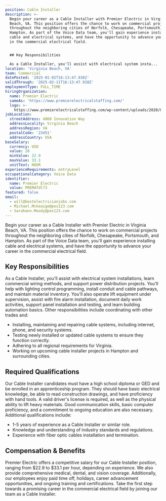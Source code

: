 ```yaml
---
position: Cable Installer
description: >-
  Begin your career as a Cable Installer with Premier Electric in Virginia
  Beach, VA. This position offers the chance to work on commercial projects
  throughout the neighboring cities of Norfolk, Chesapeake, Portsmouth, and
  Hampton. As part of the Voice Data team, you'll gain experience installing
  cable and electrical systems, and have the opportunity to advance your career
  in the commercial electrical field. 


  ## Key Responsibilities

  As a Cable Installer, you'll assist with electrical system insta...
location: 'Virginia Beach, VA'
team: Commercial
datePosted: '2025-01-02T16:13:47.938Z'
validThrough: '2025-02-11T16:13:47.938Z'
employmentType: FULL_TIME
hiringOrganization:
  name: Premier Electric
  sameAs: 'https://www.premierelectricalstaffing.com/'
  logo: >-
    https://www.premierelectricalstaffing.com/wp-content/uploads/2020/05/Premier-Electrical-Staffing-logo.png
jobLocation:
  streetAddress: 4860 Innovation Way
  addressLocality: Virginia Beach
  addressRegion: VA
  postalCode: '23451'
  addressCountry: USA
baseSalary:
  currency: USD
  value: 28
  minValue: 22.9
  maxValue: 33.1
  unitText: HOUR
experienceRequirements: entryLevel
occupationalCategory: Voice Data
identifier:
  name: Premier Electric
  value: PREMdfdl73
featured: false
email:
  - will@bestelectricianjobs.com
  - Michael.Mckeaige@pes123.com
  - Sarahann.Moody@pes123.com
---
```




Begin your career as a Cable Installer with Premier Electric in Virginia Beach, VA. This position offers the chance to work on commercial projects throughout the neighboring cities of Norfolk, Chesapeake, Portsmouth, and Hampton. As part of the Voice Data team, you'll gain experience installing cable and electrical systems, and have the opportunity to advance your career in the commercial electrical field. 

## Key Responsibilities
As a Cable Installer, you'll assist with electrical system installations, learn commercial wiring methods, and support power distribution projects. You'll help with lighting control programming, install conduit and cable pathways, and maintain material inventory. You'll also operate lift equipment under supervision, assist with fire alarm installation, document daily work activities, support panel installation and testing, and learn building automation basics. Other responsibilities include coordinating with other trades and:

- Installing, maintaining and repairing cable systems, including internet, phone, and security systems.
- Testing newly installed or updated cable systems to ensure they function correctly.
- Adhering to all regional requirements for Virginia.
- Working on upcoming cable installer projects in Hampton and surrounding cities.

## Required Qualifications
Our Cable Installer candidates must have a high school diploma or GED and be enrolled in an apprenticeship program. They should have basic electrical knowledge, be able to read construction drawings, and have proficiency with hand tools. A valid driver's license is required, as well as the physical ability to lift heavy materials. Good communication skills, basic computer proficiency, and a commitment to ongoing education are also necessary. Additional qualifications include:

- 1-5 years of experience as a Cable Installer or similar role.
- Knowledge and understanding of industry standards and regulations.
- Experience with fiber optic cables installation and termination.

## Compensation & Benefits
Premier Electric offers a competitive salary for our Cable Installer position, ranging from $22.9 to $33.1 per hour, depending on experience. We also provide comprehensive medical, dental, and vision coverage. Additionally, our employees enjoy paid time off, holidays, career advancement opportunities, and ongoing training and certifications. Take the first step towards a promising career in the commercial electrical field by joining our team as a Cable Installer.